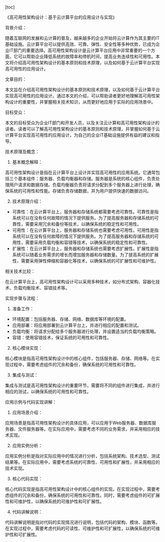 
[toc]                    
                
                
《高可用性架构设计：基于云计算平台的应用设计与实现》

背景介绍：

随着互联网的发展和云计算的普及，越来越多的企业开始将云计算作为其主要的IT基础设施。云计算平台可以提供高效、可靠、弹性、安全性等多种优势，已成为企业IT部门的重要选择。高可用性架构设计是云计算平台应用中非常重要的一个方面，它可以帮助企业降低系统的故障率和停机时间，提高业务连续性和可用性。本文将介绍高可用性架构设计的基本原则和技术原理，以及如何基于云计算平台实现高可用性的应用设计。

文章目的：

本文旨在介绍高可用性架构设计的基本原则和技术原理，以及如何基于云计算平台实现高可用性的应用设计。通过本文的介绍，可以帮助读者更好地理解高可用性架构设计的重要性，并掌握相关技术知识，从而更好地应用于实际的应用场景中。

目标受众：

本文的目标受众为企业IT部门和开发人员，以及关注云计算和高可用性架构设计的读者。读者可以了解高可用性架构设计的基本原则和技术原理，并掌握如何基于云计算平台实现高可用性的应用设计，为自己的企业IT基础设施提供有益的建议和指导。

技术原理及概念：

1. 基本概念解释：

高可用性架构设计是指在云计算平台上设计并实现高可用性的应用系统。它通常包括三个基本组件：服务器、负载均衡器和存储。服务器是系统的核心组件，负责处理用户请求和数据存储。负载均衡器负责将请求分配到多个服务器上进行处理，确保系统的可用性和性能。存储负责存储数据，并为用户提供快速的数据访问。

2. 技术原理介绍：

- 可靠性：在云计算平台上，服务器和存储系统都需要考虑可靠性。可靠性是指系统可以在没有任何故障的情况下提供服务。为了提高服务器和存储系统的可靠性，需要采用冗余和备份等技术，以确保系统的稳定性和可用性。
- 可用性：在云计算平台上，服务器和存储系统也需要考虑可用性。可用性是指系统可以在没有任何故障的情况下提供服务。为了提高服务器和存储系统的可用性，需要采用负载均衡和容错等技术，以确保系统的稳定性和可靠性。
- 扩展性：在云计算平台上，服务器和存储系统也需要考虑扩展性。扩展性是指系统可以随着业务需求的增长而增加服务器和存储数量。为了提高系统的扩展性，需要采用弹性伸缩和容器化等技术，以确保系统的可扩展性和可维护性。

相关技术比较：

在云计算平台上，高可用性架构设计可以采用多种技术，如分布式架构、容器化技术、负载均衡技术、容错技术等。

实现步骤与流程：

1. 准备工作：

- 环境配置：包括服务器、存储、网络、数据库等环境的配置。
- 应用部署：将应用部署到云计算平台上，并进行相应的配置和测试。
- 负载均衡：将请求分配给多个服务器进行处理，并设置适当的负载均衡策略。
- 容错：使用容错技术，保证系统的可用性和可靠性。

2. 核心模块实现：

核心模块是指高可用性架构设计中的核心组件，包括服务器、存储、网络等。在实现过程中，需要考虑组件的冗余和备份，确保系统的可用性和可靠性。

3. 集成与测试：

集成与测试是高可用性架构设计的重要环节，需要将不同的组件进行集成，并进行相应的测试，以确保系统的可用性和可靠性。

应用示例与代码实现讲解：

1. 应用场景介绍：

应用场景是指高可用性架构设计的具体应用，可以应用于Web服务器、数据库服务器、文件服务器等。在实际应用中，需要考虑不同的业务需求，并采用相应的技术实现。

2. 应用实例分析：

应用实例分析是指对实际应用中的情况进行分析，包括系统架构、技术选型、测试结果等。在实际应用中，需要考虑系统的可靠性、可用性和扩展性，并采用相应的技术实现。

3. 核心代码实现：

核心代码实现是指高可用性架构设计中的核心组件的实现。在实现过程中，需要考虑组件的冗余和备份，确保系统的可用性和可靠性。同时，需要考虑组件的可扩展性和可维护性，以确保系统的可维护性和可扩展性。

4. 代码讲解说明：

代码讲解说明是指对代码的实现情况进行说明，包括代码的架构、模块、函数等。在实现过程中，需要考虑代码的可读性、可维护性和可扩展性，以确保系统的可维护性和可扩展性。

